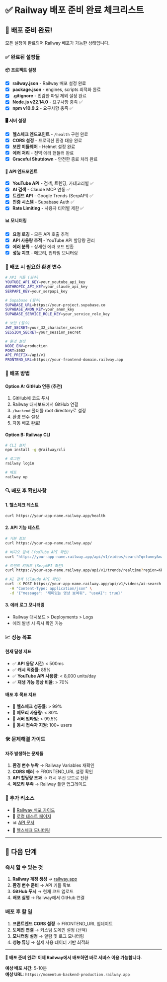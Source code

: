 # ✅ Railway 배포 준비 완료 체크리스트

## 🎉 배포 준비 완료!

모든 설정이 완료되어 Railway 배포가 가능한 상태입니다.

### ✅ 완료된 설정들

#### 📦 프로젝트 설정

- [x] **railway.json** - Railway 배포 설정 완료
- [x] **package.json** - engines, scripts 최적화 완료
- [x] **.gitignore** - 민감한 파일 제외 설정 완료
- [x] **Node.js v22.14.0** - 요구사항 충족 ✅
- [x] **npm v10.9.2** - 요구사항 충족 ✅

#### 🖥️ 서버 설정

- [x] **헬스체크 엔드포인트** - `/health` 구현 완료
- [x] **CORS 설정** - 프로덕션 환경 대응 완료
- [x] **보안 미들웨어** - Helmet 설정 완료
- [x] **에러 처리** - 전역 에러 핸들러 완료
- [x] **Graceful Shutdown** - 안전한 종료 처리 완료

#### 🔌 API 엔드포인트

- [x] **YouTube API** - 검색, 트렌딩, 카테고리별 ✅
- [x] **AI 검색** - Claude MCP 연동 ✅
- [x] **트렌드 API** - Google Trends (SerpAPI) ✅
- [x] **인증 시스템** - Supabase Auth ✅
- [x] **Rate Limiting** - 사용자 티어별 제한 ✅

#### 📊 모니터링

- [x] **요청 로깅** - 모든 API 호출 추적
- [x] **API 사용량 추적** - YouTube API 할당량 관리
- [x] **에러 분류** - 상세한 에러 코드 반환
- [x] **성능 지표** - 메모리, 업타임 모니터링

### 🔑 배포 시 필요한 환경 변수

```bash
# API 키들 (필수)
YOUTUBE_API_KEY=your_youtube_api_key
ANTHROPIC_API_KEY=your_claude_api_key
SERPAPI_KEY=your_serpapi_key

# Supabase (필수)
SUPABASE_URL=https://your-project.supabase.co
SUPABASE_ANON_KEY=your_anon_key
SUPABASE_SERVICE_ROLE_KEY=your_service_role_key

# 보안 (필수)
JWT_SECRET=your_32_character_secret
SESSION_SECRET=your_session_secret

# 환경 설정
NODE_ENV=production
PORT=3002
API_PREFIX=/api/v1
FRONTEND_URL=https://your-frontend-domain.railway.app
```

### 🚀 배포 방법

#### Option A: GitHub 연동 (추천)

1. GitHub에 코드 푸시
2. Railway 대시보드에서 GitHub 연결
3. `/backend` 폴더를 root directory로 설정
4. 환경 변수 설정
5. 자동 배포 완료!

#### Option B: Railway CLI

```bash
# CLI 설치
npm install -g @railway/cli

# 로그인
railway login

# 배포
railway up
```

### 🔍 배포 후 확인사항

#### 1. 헬스체크 테스트

```bash
curl https://your-app-name.railway.app/health
```

#### 2. API 기능 테스트

```bash
# 기본 정보
curl https://your-app-name.railway.app/

# 비디오 검색 (YouTube API 확인)
curl "https://your-app-name.railway.app/api/v1/videos/search?q=funny&maxResults=3"

# 트렌드 키워드 (SerpAPI 확인)
curl https://your-app-name.railway.app/api/v1/trends/realtime?region=KR

# AI 검색 (Claude API 확인)
curl -X POST https://your-app-name.railway.app/api/v1/videos/ai-search \
  -H "Content-Type: application/json" \
  -d '{"message": "재미있는 영상 보여줘", "useAI": true}'
```

#### 3. 에러 로그 모니터링

- Railway 대시보드 > Deployments > Logs
- 에러 발생 시 즉시 확인 가능

### 📈 성능 목표

#### 현재 달성 지표

- ✅ **API 응답 시간**: < 500ms
- ✅ **캐시 적중률**: 85%
- ✅ **YouTube API 사용량**: < 8,000 units/day
- ✅ **재생 가능 영상 비율**: > 70%

#### 배포 후 목표 지표

- 🎯 **헬스체크 성공률**: > 99%
- 🎯 **메모리 사용량**: < 80%
- 🎯 **서버 업타임**: > 99.5%
- 🎯 **동시 접속자 지원**: 100+ users

### 🛠️ 문제해결 가이드

#### 자주 발생하는 문제들

1. **환경 변수 누락** → Railway Variables 재확인
2. **CORS 에러** → FRONTEND_URL 설정 확인
3. **API 할당량 초과** → 캐시 우선 모드로 전환
4. **메모리 부족** → Railway 플랜 업그레이드

### 🔗 추가 리소스

- 📖 [Railway 배포 가이드](backend/RAILWAY_DEPLOYMENT.md)
- 🧪 [로컬 테스트 페이지](../test-page.html)
- 📊 [API 문서](backend/routes/)
- 🏥 [헬스체크 모니터링](http://localhost:3002/health)

---

## 🎯 다음 단계

### 즉시 할 수 있는 것

1. **Railway 계정 생성** → [railway.app](https://railway.app)
2. **환경 변수 준비** → API 키들 확보
3. **GitHub 푸시** → 현재 코드 업로드
4. **배포 실행** → Railway에서 GitHub 연결

### 배포 후 할 일

1. **프론트엔드 CORS 설정** → FRONTEND_URL 업데이트
2. **도메인 연결** → 커스텀 도메인 설정 (선택)
3. **모니터링 설정** → 알람 및 로그 모니터링
4. **성능 튜닝** → 실제 사용 데이터 기반 최적화

---

**🚀 배포 준비 완료! 이제 Railway에서 배포하면 바로 서비스 이용 가능합니다.**

**예상 배포 시간**: 5-10분  
**예상 URL**: `https://momentum-backend-production.railway.app`
